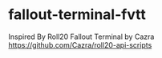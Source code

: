 # fallout-terminal-fvtt
Inspired By Roll20 Fallout Terminal by Cazra
https://github.com/Cazra/roll20-api-scripts
